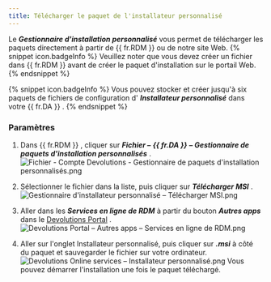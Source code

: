 ```yaml
---
title: Télécharger le paquet de l'installateur personnalisé
---
```

Le ***Gestionnaire d'installation personnalisé*** vous permet de télécharger les paquets directement à partir de {{ fr.RDM }} ou de notre site Web. 
{% snippet icon.badgeInfo %} 
Veuillez noter que vous devez créer un fichier dans {{ fr.RDM }} avant de créer le paquet d'installation sur le portail Web. 
{% endsnippet %}
 
{% snippet icon.badgeInfo %} 
Vous pouvez stocker et créer jusqu'à six paquets de fichiers de configuration d' ***Installateur personnalisé*** dans votre {{ fr.DA }} . 
{% endsnippet %}
 
### Paramètres 

1. Dans {{ fr.RDM }} , cliquer sur ***Fichier –*** ***{{ fr.DA }}*** ***– Gestionnaire de paquets d'installation personnalisés*** .  
![Fichier - Compte Devolutions - Gestionnaire de paquets d'installation personnalisés.png](/img/fr/cloud/Cloud4060.png)
1. Sélectionner le fichier dans la liste, puis cliquer sur ***Télécharger MSI*** .  
![Gestionnaire d'installateur personnalisé – Télécharger MSI.png](/img/fr/cloud/Cloud4061.png)
1. Aller dans les ***Services en ligne de RDM*** à partir du bouton ***Autres apps*** dans le [Devolutions Portal](https://portal.devolutions.com/) .  
![Devolutions Portal – Autres apps – Services en ligne de RDM.png](/img/fr/cloud/Cloud2000.png)

1. Aller sur l'onglet Installateur personnalisé, puis cliquer sur ***.msi*** à côté du paquet et sauvegarder le fichier sur votre ordinateur. 
![Devolutions Online services – Installateur personnalisé.png](/img/fr/cloud/Cloud4062.png)
Vous pouvez démarrer l'installation une fois le paquet téléchargé. 

